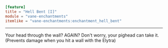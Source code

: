```toml
[feature]
title = "Hell Bent [I]"
module = "vane-enchantments"
itemlike = "vane-enchantments:enchantment_hell_bent"
```
---
Your head through the wall? AGAIN? Don't worry, your pighead can take it. (Prevents damage when you hit a wall with the Elytra)
